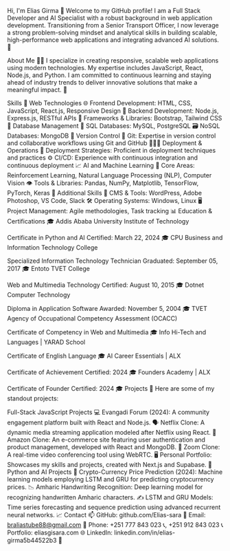 Hi, I'm Elias Girma 👋
Welcome to my GitHub profile! I am a Full Stack Developer and AI Specialist with a robust background in web application development. Transitioning from a Senior Transport Officer, I now leverage a strong problem-solving mindset and analytical skills in building scalable, high-performance web applications and integrating advanced AI solutions. 🚀

About Me 🧑‍💻
I specialize in creating responsive, scalable web applications using modern technologies. My expertise includes JavaScript, React, Node.js, and Python. I am committed to continuous learning and staying ahead of industry trends to deliver innovative solutions that make a meaningful impact. 🌟

Skills 💪
Web Technologies 🌐
Frontend Development: HTML, CSS, JavaScript, React.js, Responsive Design 📱
Backend Development: Node.js, Express.js, RESTful APIs 🔧
Frameworks & Libraries: Bootstrap, Tailwind CSS 🎨
Database Management 💾
SQL Databases: MySQL, PostgreSQL 🗃️
NoSQL Databases: MongoDB 🧩
Version Control 🔄
Git: Expertise in version control and collaborative workflows using Git and GitHub 🧑‍🤝‍🧑
Deployment & Operations 🚀
Deployment Strategies: Proficient in deployment techniques and practices ⚙️
CI/CD: Experience with continuous integration and continuous deployment 📈
AI and Machine Learning 🤖
Core Areas: Reinforcement Learning, Natural Language Processing (NLP), Computer Vision 👁️
Tools & Libraries: Pandas, NumPy, Matplotlib, TensorFlow, PyTorch, Keras 🔬
Additional Skills 🎯
CMS & Tools: WordPress, Adobe Photoshop, VS Code, Slack 🛠️
Operating Systems: Windows, Linux 🖥️
Project Management: Agile methodologies, Task tracking 📊
Education & Certifications 🎓
Addis Ababa University Institute of Technology

Certificate in Python and AI
Certified: March 22, 2024 🎓
CPU Business and Information Technology College

Specialized Information Technology Technician
Graduated: September 05, 2017 🎓
Entoto TVET College

Web and Multimedia Technology
Certified: August 10, 2015 🎓
Dotnet Computer Technology

Diploma in Application Software
Awarded: November 5, 2004 🎓
TVET Agency of Occupational Competency Assessment (OCACC)

Certificate of Competency in Web and Multimedia 🎓
Info Hi-Tech and Languages | YARAD School

Certificate of English Language 🎓
AI Career Essentials | ALX

Certificate of Achievement
Certified: 2024 🎓
Founders Academy | ALX

Certificate of Founder
Certified: 2024 🎓
Projects 🌟
Here are some of my standout projects:

Full-Stack JavaScript Projects 💻
Evangadi Forum (2024): A community engagement platform built with React and Node.js. 🗣️
Netflix Clone: A dynamic media streaming application modeled after Netflix using React. 🍿
Amazon Clone: An e-commerce site featuring user authentication and product management, developed with React and MongoDB. 🛒
Zoom Clone: A real-time video conferencing tool using WebRTC. 🖥️
Personal Portfolio: Showcases my skills and projects, created with Next.js and Supabase. 🌟
Python and AI Projects 🤖
Crypto-Currency Price Prediction (2024): Machine learning models employing LSTM and GRU for predicting cryptocurrency prices. 📉
Amharic Handwriting Recognition: Deep learning model for recognizing handwritten Amharic characters. ✍️
LSTM and GRU Models: Time series forecasting and sequence prediction using advanced recurrent neural networks. 📈
Contact 📫
GitHub: github.com/Elias-sara 🐙
Email: braliastube88@gmail.com 📧
Phone: +251 777 843 023 📞, +251 912 843 023 📞
Portfolio: eliasgisara.com 🌐
LinkedIn: linkedin.com/in/elias-girma5b44522b3 🔗
